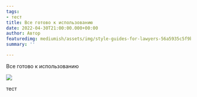 ```yaml
---
tags:
- тест
title: Все готово к использованию
date: 2022-04-30T21:00:00.000+00:00
author: Автор
featuredimg: mediumish/assets/img/style-guides-for-lawyers-56a5935c5f9b58b7d0dd72ae.jpeg
summary: ''

---
```

Все готово к использованию

![](mediumish/assets/img/style-guides-for-lawyers-56a5935c5f9b58b7d0dd72ae.jpeg)

тест